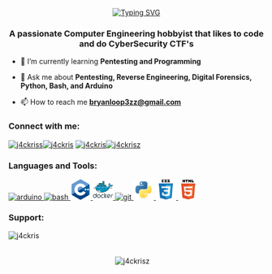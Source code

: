 <p align="center">
  <a href="https://git.io/typing-svg"><img src="https://readme-typing-svg.demolab.com?font=Fira+Code&pause=1000&random=false&width=435&lines=Hi+there+I'm+J4ckris " alt="Typing SVG" /></a>
</p>

<h3 align="center">A passionate Computer Engineering hobbyist that likes to code and do CyberSecurity CTF's</h3>

- 🌱 I’m currently learning **Pentesting and Programming**

- 💬 Ask me about **Pentesting, Reverse Engineering, Digital Forensics, Python, Bash, and Arduino**

- 📫 How to reach me **bryanloop3zz@gmail.com**

<h3 align="left">Connect with me:</h3>
<p align="left">
<a href="https://instagram.com/j4ckris" target="blank"><img align="center" src="https://raw.githubusercontent.com/rahuldkjain/github-profile-readme-generator/master/src/images/icons/Social/instagram.svg" alt="j4ckriss" height="30" width="40" /></a><a href="https://twitter.com/j4ckris" target="blank"><img align="center" src="https://raw.githubusercontent.com/rahuldkjain/github-profile-readme-generator/master/src/images/icons/Social/twitter.svg" alt="j4ckris" height="30" width="40" /></a>
<a href="https://www.youtube.com/c/j4ckris" target="blank"><img align="center" src="https://raw.githubusercontent.com/rahuldkjain/github-profile-readme-generator/master/src/images/icons/Social/youtube.svg" alt="j4ckris" height="30" width="40" /></a><a href="https://www.leetcode.com/j4ckrisz" target="blank"><img align="center" src="https://raw.githubusercontent.com/rahuldkjain/github-profile-readme-generator/master/src/images/icons/Social/leet-code.svg" alt="j4ckrisz" height="30" width="40" /></a>
</p>

<h3 align="left">Languages and Tools:</h3>
<p align="left"> <a href="https://www.arduino.cc/" target="_blank" rel="noreferrer"> <img src="https://cdn.worldvectorlogo.com/logos/arduino-1.svg" alt="arduino" width="40" height="40"/> </a> <a href="https://www.gnu.org/software/bash/" target="_blank" rel="noreferrer"> <img src="https://www.vectorlogo.zone/logos/gnu_bash/gnu_bash-icon.svg" alt="bash" width="40" height="40"/> </a> <a href="https://www.w3schools.com/cpp/" target="_blank" rel="noreferrer"> <img src="https://raw.githubusercontent.com/devicons/devicon/master/icons/cplusplus/cplusplus-original.svg" alt="cplusplus" width="40" height="40"/> </a> <a href="https://www.docker.com/" target="_blank" rel="noreferrer"> <img src="https://raw.githubusercontent.com/devicons/devicon/master/icons/docker/docker-original-wordmark.svg" alt="docker" width="40" height="40"/> </a> <a href="https://git-scm.com/" target="_blank" rel="noreferrer"> <img src="https://www.vectorlogo.zone/logos/git-scm/git-scm-icon.svg" alt="git" width="40" height="40"/> </a> <a href="https://www.python.org" target="_blank" rel="noreferrer"> <img src="https://raw.githubusercontent.com/devicons/devicon/master/icons/python/python-original.svg" alt="python" width="40" height="40"/> </a><a href="https://www.w3schools.com/css/" target="_blank" rel="noreferrer"> <img src="https://raw.githubusercontent.com/devicons/devicon/master/icons/css3/css3-original-wordmark.svg" alt="css3" width="40" height="40"/> </a> <a href="https://www.w3.org/html/" target="_blank" rel="noreferrer"> <img src="https://raw.githubusercontent.com/devicons/devicon/master/icons/html5/html5-original-wordmark.svg" alt="html5" width="40" height="40"/> </a> </p>

<h3 align="left">Support:</h3>
<p><a href="https://www.buymeacoffee.com/j4ckris"> <img align="left" src="https://cdn.buymeacoffee.com/buttons/v2/default-yellow.png" height="50" width="210" alt="j4ckris" /></a></p><br><br>

<p><img align="center" src="https://github-readme-stats.vercel.app/api/top-langs?username=j4ckrisz&show_icons=true&locale=en&layout=compact" alt="j4ckrisz" /></p>
